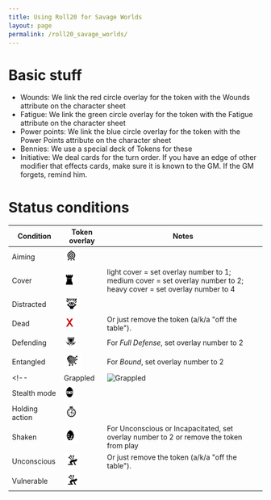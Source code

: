 ```yaml
---
title: Using Roll20 for Savage Worlds
layout: page
permalink: /roll20_savage_worlds/
---
```



# Basic stuff
* Wounds: We link the red circle overlay for the token with the Wounds attribute on the character sheet
* Fatigue: We link the green circle overlay for the token with the Fatigue attribute on the character sheet
* Power points: We link the blue circle overlay for the token with the Power Points attribute on the character sheet
* Bennies: We use a special deck of Tokens for these
* Initiative: We deal cards for the turn order. If you have an edge of other modifier that effects cards, make sure it is known to the GM. If the GM forgets, remind him.


# Status conditions

| Condition | Token overlay | Notes |
| - | - | - |
| Aiming | ![Aim](/images/roll20/target.PNG "Aiming") |   |
| Cover | ![Cover](/images/roll20/tower.PNG "Cover") |  light cover = set overlay number to 1; medium cover = set overlay number to 2; heavy cover = set overlay number to 4 |
| Distracted | ![Distracted](/images/roll20/screaming_brain.PNG "Distracted") |   |
| Dead | ![Dead](/images/roll20/red_x.PNG "Dead")  | Or just remove the token (a/k/a "off the table").  | 
| Defending | ![Defending](/images/roll20/shield.PNG "Defending") | For *Full Defense*, set overlay number to 2 |
| Entangled | ![Entangled](/images/roll20/net.PNG "Entangled") | For *Bound*, set overlay number to 2 |
<!--| Grappled | ![Grappled](/images/roll20/grip.PNG "Grappled")  | For *Pinned*, set overlay number to 2 |-->
| Stealth mode | ![Stealth](/images/roll20/ninja.PNG "Stealth") |  | 
| Holding action | ![Hold](/images/roll20/time.PNG "Hold") |  |
| Shaken | ![Shaken](/images/roll20/melty_face.PNG "Shaken") | For Unconscious or Incapacitated, set overlay number to 2 or remove the token from play | 
| Unconscious | ![Unconscious](/images/roll20/arrows_in_back.PNG "Unconscious")  |  Or just remove the token (a/k/a "off the table"). |
| Vulnerable | ![Vulnerable](/images/roll20/arrows_in_back.PNG "Vulnerable") |   |
